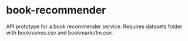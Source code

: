 # book-recommender
API prototype for a book recommender service.
Requires datasets folder with booknames.csv and bookmarks1m.csv.
